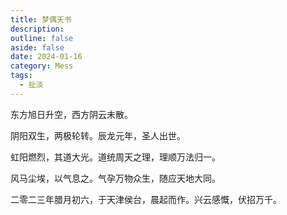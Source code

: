 ```yaml
---
title: 梦偶天书
description: 
outline: false
aside: false
date: 2024-01-16
category: Mess
tags:
  - 扯淡
---
```


<!--@include: ../../../.vitepress/template/PostCommon.md-->


东方旭日升空，西方阴云未散。

阴阳双生，两极轮转。辰龙元年，圣人出世。

虹阳燃烈，其道大光。道统周天之理，理顺万法归一。

风马尘埃，以气息之。气孕万物众生，随应天地大同。

二零二三年腊月初六，于天津侯台，晨起而作。兴云感慨，伏招万千。